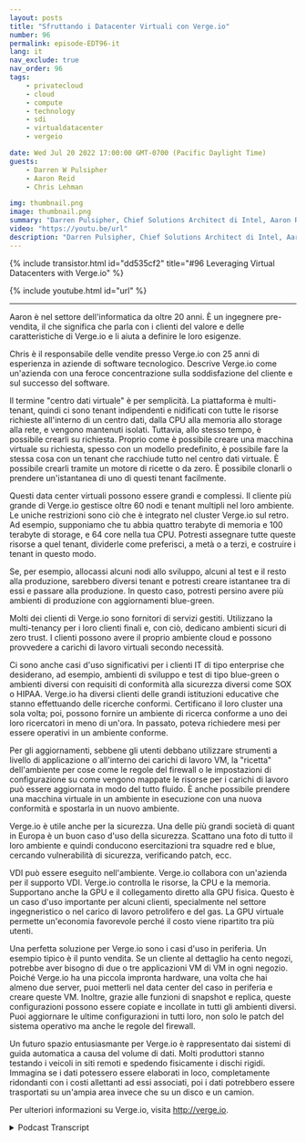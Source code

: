 ```yaml
---
layout: posts
title: "Sfruttando i Datacenter Virtuali con Verge.io"
number: 96
permalink: episode-EDT96-it
lang: it
nav_exclude: true
nav_order: 96
tags:
    - privatecloud
    - cloud
    - compute
    - technology
    - sdi
    - virtualdatacenter
    - vergeio

date: Wed Jul 20 2022 17:00:00 GMT-0700 (Pacific Daylight Time)
guests:
    - Darren W Pulsipher
    - Aaron Reid
    - Chris Lehman

img: thumbnail.png
image: thumbnail.png
summary: "Darren Pulsipher, Chief Solutions Architect di Intel, Aaron Reid, Principal Systems Engineer di https://www.verge.io/ e Chris Lehman, Senior VP of Sales, discutono casi d'uso per il software del data center virtuale di Verge.io."
video: "https://youtu.be/url"
description: "Darren Pulsipher, Chief Solutions Architect di Intel, Aaron Reid, Principal Systems Engineer di https://www.verge.io/ e Chris Lehman, Senior VP of Sales, discutono casi d'uso per il software del data center virtuale di Verge.io."
---
```


<div>
{% include transistor.html id="dd535cf2" title="#96 Leveraging Virtual Datacenters with Verge.io" %}

{% include youtube.html id="url" %}
</div>

---

Aaron è nel settore dell'informatica da oltre 20 anni. È un ingegnere pre-vendita, il che significa che parla con i clienti del valore e delle caratteristiche di Verge.io e li aiuta a definire le loro esigenze.

Chris è il responsabile delle vendite presso Verge.io con 25 anni di esperienza in aziende di software tecnologico. Descrive Verge.io come un'azienda con una feroce concentrazione sulla soddisfazione del cliente e sul successo del software.

Il termine "centro dati virtuale" è per semplicità. La piattaforma è multi-tenant, quindi ci sono tenant indipendenti e nidificati con tutte le risorse richieste all'interno di un centro dati, dalla CPU alla memoria allo storage alla rete, e vengono mantenuti isolati. Tuttavia, allo stesso tempo, è possibile crearli su richiesta. Proprio come è possibile creare una macchina virtuale su richiesta, spesso con un modello predefinito, è possibile fare la stessa cosa con un tenant che racchiude tutto nel centro dati virtuale. È possibile crearli tramite un motore di ricette o da zero. È possibile clonarli o prendere un'istantanea di uno di questi tenant facilmente.

Questi data center virtuali possono essere grandi e complessi. Il cliente più grande di Verge.io gestisce oltre 60 nodi e tenant multipli nel loro ambiente. Le uniche restrizioni sono ciò che è integrato nel cluster Verge.io sul retro. Ad esempio, supponiamo che tu abbia quattro terabyte di memoria e 100 terabyte di storage, e 64 core nella tua CPU. Potresti assegnare tutte queste risorse a quel tenant, dividerle come preferisci, a metà o a terzi, e costruire i tenant in questo modo.

Se, per esempio, allocassi alcuni nodi allo sviluppo, alcuni al test e il resto alla produzione, sarebbero diversi tenant e potresti creare istantanee tra di essi e passare alla produzione. In questo caso, potresti persino avere più ambienti di produzione con aggiornamenti blue-green.

Molti dei clienti di Verge.io sono fornitori di servizi gestiti. Utilizzano la multi-tenancy per i loro clienti finali e, con ciò, dedicano ambienti sicuri di zero trust. I clienti possono avere il proprio ambiente cloud e possono provvedere a carichi di lavoro virtuali secondo necessità.

Ci sono anche casi d'uso significativi per i clienti IT di tipo enterprise che desiderano, ad esempio, ambienti di sviluppo e test di tipo blue-green o ambienti diversi con requisiti di conformità alla sicurezza diversi come SOX o HIPAA. Verge.io ha diversi clienti delle grandi istituzioni educative che stanno effettuando delle ricerche conformi. Certificano il loro cluster una sola volta; poi, possono fornire un ambiente di ricerca conforme a uno dei loro ricercatori in meno di un'ora. In passato, poteva richiedere mesi per essere operativi in un ambiente conforme.

Per gli aggiornamenti, sebbene gli utenti debbano utilizzare strumenti a livello di applicazione o all'interno dei carichi di lavoro VM, la "ricetta" dell'ambiente per cose come le regole del firewall o le impostazioni di configurazione su come vengono mappate le risorse per i carichi di lavoro può essere aggiornata in modo del tutto fluido. È anche possibile prendere una macchina virtuale in un ambiente in esecuzione con una nuova conformità e spostarla in un nuovo ambiente.

Verge.io è utile anche per la sicurezza. Una delle più grandi società di quant in Europa è un buon caso d'uso della sicurezza. Scattano una foto di tutto il loro ambiente e quindi conducono esercitazioni tra squadre red e blue, cercando vulnerabilità di sicurezza, verificando patch, ecc.

VDI può essere eseguito nell'ambiente. Verge.io collabora con un'azienda per il supporto VDI. Verge.io controlla le risorse, la CPU e la memoria. Supportano anche la GPU e il collegamento diretto alla GPU fisica. Questo è un caso d'uso importante per alcuni clienti, specialmente nel settore ingegneristico o nel carico di lavoro petrolifero e del gas. La GPU virtuale permette un'economia favorevole perché il costo viene ripartito tra più utenti.

Una perfetta soluzione per Verge.io sono i casi d'uso in periferia. Un esempio tipico è il punto vendita. Se un cliente al dettaglio ha cento negozi, potrebbe aver bisogno di due o tre applicazioni VM di VM in ogni negozio. Poiché Verge.io ha una piccola impronta hardware, una volta che hai almeno due server, puoi metterli nel data center del caso in periferia e creare queste VM. Inoltre, grazie alle funzioni di snapshot e replica, queste configurazioni possono essere copiate e incollate in tutti gli ambienti diversi. Puoi aggiornare le ultime configurazioni in tutti loro, non solo le patch del sistema operativo ma anche le regole del firewall.

Un futuro spazio entusiasmante per Verge.io è rappresentato dai sistemi di guida automatica a causa del volume di dati. Molti produttori stanno testando i veicoli in siti remoti e spedendo fisicamente i dischi rigidi. Immagina se i dati potessero essere elaborati in loco, completamente ridondanti con i costi allettanti ad essi associati, poi i dati potrebbero essere trasportati su un'ampia area invece che su un disco e un camion.

Per ulteriori informazioni su Verge.io, visita http://verge.io.



<details>
<summary> Podcast Transcript </summary>

<p></p>

</details>
